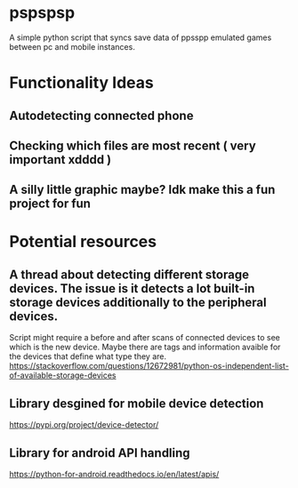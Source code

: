 # pspspsp
A simple python script that syncs save data of ppsspp emulated games between pc and mobile instances.

# Functionality Ideas
## Autodetecting connected phone
## Checking which files are most recent ( very important xdddd )
## A silly little graphic maybe? Idk make this a fun project for fun

# Potential resources
## A thread about detecting different storage devices. The issue is it detects a lot built-in storage devices additionally to the peripheral devices.
Script might require a before and after scans of connected devices to see which is the new device. Maybe there are tags and information avaible for the devices that define what type they are. 
https://stackoverflow.com/questions/12672981/python-os-independent-list-of-available-storage-devices

## Library desgined for mobile device detection
https://pypi.org/project/device-detector/

## Library for android API handling 
https://python-for-android.readthedocs.io/en/latest/apis/

